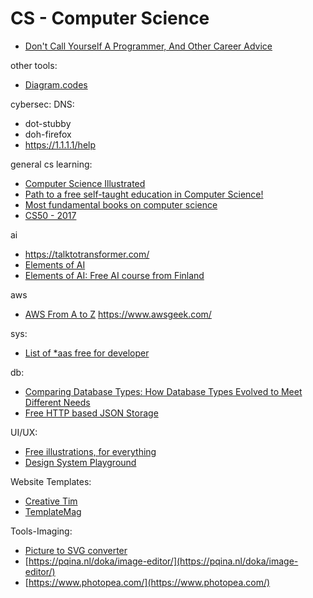 # CS - Computer Science

- [Don't Call Yourself A Programmer, And Other Career Advice](https://www.kalzumeus.com/2011/10/28/dont-call-yourself-a-programmer/)

other tools:
- [Diagram.codes](https://www.diagram.codes/)


cybersec:
DNS:
- dot-stubby
- doh-firefox
- https://1.1.1.1/help


general cs learning:
- [Computer Science Illustrated](http://csillustrated.berkeley.edu/)
- [Path to a free self-taught education in Computer Science!](https://github.com/ossu/computer-science)
- [Most fundamental books on computer science](https://news.ycombinator.com/item?id=21311302)
- [CS50 - 2017](https://www.youtube.com/watch?v=y62zj9ozPOM&list=PLhQjrBD2T3828ZVcVzEIhsHVgjANGZveu)

ai
- https://talktotransformer.com/
- [Elements of AI](https://www.elementsofai.com/)
- [Elements of AI: Free AI course from Finland](https://www.elementsofai.com/)

aws
- [AWS From A to Z](http://www.helenanderson.co.nz/aws-a-z/)
https://www.awsgeek.com/


sys:
- [List of *aas free for developer](https://free-for.dev/#/?id=ci-cd)


db:
- [Comparing Database Types: How Database Types Evolved to Meet Different Needs](https://www.prisma.io/blog/comparison-of-database-models-1iz9u29nwn37)
- [Free HTTP based JSON Storage](https://jsonbox.io/)

UI/UX:
- [Free illustrations, for everything](https://www.glazestock.com)
- [Design System Playground](https://design-system-playground.netlify.com/)

Website Templates:
- [Creative Tim](https://www.creative-tim.com/)
- [TemplateMag](https://templatemag.com/)

Tools-Imaging:
- [Picture to SVG converter](https://picsvg.com/)
- [https://pqina.nl/doka/image-editor/](https://pqina.nl/doka/image-editor/)
- [https://www.photopea.com/](https://www.photopea.com/)
